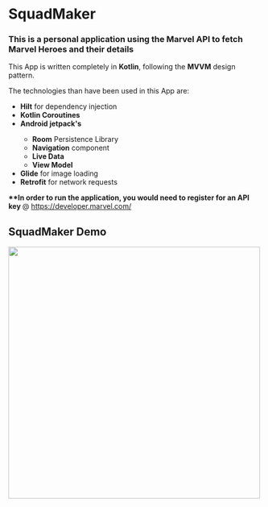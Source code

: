 # SquadMaker

<h3>This is a personal application using the Marvel API to fetch Marvel Heroes and their details</h3>

This App is written completely in <b>Kotlin</b>, following the <b>MVVM</b> design pattern.

The technologies than have been used in this App are: 

<ul>
  <li><b>Hilt</b> for dependency injection</li>
  <li><b>Kotlin Coroutines</b></li>
  <li><b>Android jetpack's</b></li>
  <ul>
    <li><b>Room</b> Persistence Library</li>
    <li><b>Navigation</b> component</li>
    <li><b>Live Data</b></li>
    <li><b>View Model</b></li>
  </ul>
  <li><b>Glide</b> for image loading</li>
  <li><b>Retrofit</b> for network requests</li>
</ul>  

<b>**In order to run the application, you would need to register for an API key </b> @ https://developer.marvel.com/

<h2>SquadMaker Demo</h2>
<img src="app/demogif/demogif.gif" height="500"/>
